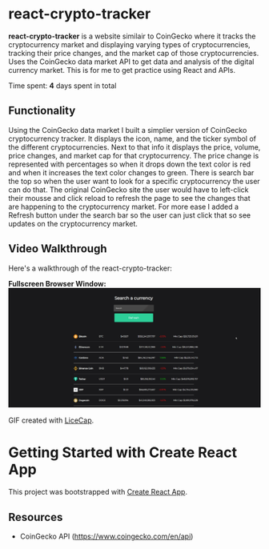 # react-crypto-tracker

**react-crypto-tracker** is a website similair to CoinGecko where it tracks the cryptocurrency market and displaying varying types of cryptocurrencies, tracking their price changes, and the market cap of those cryptocurrencies. Uses the CoinGecko data market API to get data and analysis of the digital currency market. This is for me to get practice using React and APIs.

Time spent: **4** days spent in total

## Functionality
Using the CoinGecko data market I built a simplier version of CoinGecko cryptocurrency tracker. It displays the icon, name, and the ticker symbol of the different cryptocurrencies. Next to that info it displays the price, volume, price changes, and  market cap for that cryptocurrency. The price change is represented with percentages so when it drops down the text color is red and when it increases the text color changes to green. There is search bar the top so when the user want to look for a specific cryptocurrency the user can do that. The original CoinGecko site the user would have to left-click their mousse and click reload to refresh the page to see the changes that are happening to the cryptocurrency market. For more ease I added a Refresh button under the search bar so the user can just click that so see updates on the cryptocurrency market.

## Video Walkthrough

Here's a walkthrough of the react-crypto-tracker:

**Fullscreen Browser Window:**
<img src='crypto.gif' title='Video Walkthrough' width='1500' alt='Video Walkthrough' />

GIF created with [LiceCap](http://www.cockos.com/licecap/).

# Getting Started with Create React App

This project was bootstrapped with [Create React App](https://github.com/facebook/create-react-app).

## Resources
- CoinGecko API (https://www.coingecko.com/en/api)
